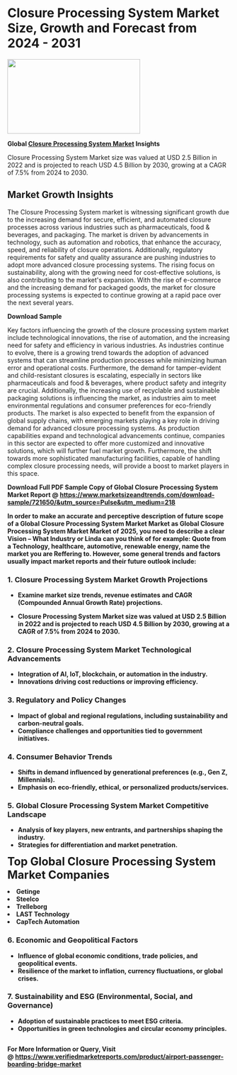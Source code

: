 <H1>Closure Processing System Market Size, Growth and Forecast from 2024 - 2031</H1><img class="aligncenter size-medium wp-image-584254" src="https://thirdeyenews.in/wp-content/uploads/2024/09/Global-Market-Research-300x168.jpeg" alt="" width="300" height="168" /><p><strong>Global&nbsp;<a href="https://www.marketsizeandtrends.com/download-sample/721650/&amp;utm_source=Pulse&amp;utm_medium=218">Closure Processing System Market</a> Insights</strong></p><p>Closure Processing System Market size was valued at USD 2.5 Billion in 2022 and is projected to reach USD 4.5 Billion by 2030, growing at a CAGR of 7.5% from 2024 to 2030.</p><p><h2>Market Growth Insights</h2> <p>The Closure Processing System market is witnessing significant growth due to the increasing demand for secure, efficient, and automated closure processes across various industries such as pharmaceuticals, food & beverages, and packaging. The market is driven by advancements in technology, such as automation and robotics, that enhance the accuracy, speed, and reliability of closure operations. Additionally, regulatory requirements for safety and quality assurance are pushing industries to adopt more advanced closure processing systems. The rising focus on sustainability, along with the growing need for cost-effective solutions, is also contributing to the market's expansion. With the rise of e-commerce and the increasing demand for packaged goods, the market for closure processing systems is expected to continue growing at a rapid pace over the next several years.</p> <p><strong>Download Sample</strong></p> <p>Key factors influencing the growth of the closure processing system market include technological innovations, the rise of automation, and the increasing need for safety and efficiency in various industries. As industries continue to evolve, there is a growing trend towards the adoption of advanced systems that can streamline production processes while minimizing human error and operational costs. Furthermore, the demand for tamper-evident and child-resistant closures is escalating, especially in sectors like pharmaceuticals and food & beverages, where product safety and integrity are crucial. Additionally, the increasing use of recyclable and sustainable packaging solutions is influencing the market, as industries aim to meet environmental regulations and consumer preferences for eco-friendly products. The market is also expected to benefit from the expansion of global supply chains, with emerging markets playing a key role in driving demand for advanced closure processing systems. As production capabilities expand and technological advancements continue, companies in this sector are expected to offer more customized and innovative solutions, which will further fuel market growth. Furthermore, the shift towards more sophisticated manufacturing facilities, capable of handling complex closure processing needs, will provide a boost to market players in this space.</p> <p><strong></p><p><span class=""><strong>Download Full PDF Sample Copy of Global Closure Processing System Market Report</strong> @ <a href="https://www.marketsizeandtrends.com/download-sample/721650/&amp;utm_source=Pulse&amp;utm_medium=218" target="_blank">https://www.marketsizeandtrends.com/download-sample/721650/&amp;utm_source=Pulse&amp;utm_medium=218</a></span></p><p>In order to make an accurate and perceptive description of future scope of a Global&nbsp;Closure Processing System Market Market as Global&nbsp;Closure Processing System Market Market of 2025, you need to describe a clear Vision &ndash; What Industry or Linda can you think of for example: Quote from a Technology, healthcare, automotive, renewable energy, name the market you are Reffering to. However, some general trends and factors usually impact market reports and their future outlook include:</p><h3>1.&nbsp;<strong>Closure Processing System Market Growth Projections</strong></h3><ul><li>Examine market size trends, revenue estimates and CAGR (Compounded Annual Growth Rate) projections.</li><li><p>Closure Processing System Market size was valued at USD 2.5 Billion in 2022 and is projected to reach USD 4.5 Billion by 2030, growing at a CAGR of 7.5% from 2024 to 2030.</p></li></ul><h3>2.&nbsp;<strong>Closure Processing System Market Technological Advancements</strong></h3><ul><li>Integration of AI, IoT, blockchain, or automation in the industry.</li><li>Innovations driving cost reductions or improving efficiency.</li></ul><h3>3.&nbsp;<strong>Regulatory and Policy Changes</strong></h3><ul><li>Impact of global and regional regulations, including sustainability and carbon-neutral goals.</li><li>Compliance challenges and opportunities tied to government initiatives.</li></ul><h3>4.&nbsp;<strong>Consumer Behavior Trends</strong></h3><ul><li>Shifts in demand influenced by generational preferences (e.g., Gen Z, Millennials).</li><li>Emphasis on eco-friendly, ethical, or personalized products/services.</li></ul><h3>5.&nbsp;<strong>Global Closure Processing System Market Competitive Landscape</strong></h3><ul><li>Analysis of key players, new entrants, and partnerships shaping the industry.</li><li>Strategies for differentiation and market penetration.</li></ul><p data-pm-slice="1 1 []"><span style="color: inherit; font-family: inherit; font-size: 25px;">Top Global Closure Processing System Market Companies</span></p><div class="" data-test-id=""><p><li>Getinge</li><li> Steelco</li><li> Trelleborg</li><li> LAST Technology</li><li> CapTech Automation</li></p></div><h3>6.&nbsp;<strong>Economic and Geopolitical Factors</strong></h3><ul><li>Influence of global economic conditions, trade policies, and geopolitical events.</li><li>Resilience of the market to inflation, currency fluctuations, or global crises.</li></ul><h3>7.&nbsp;<strong>Sustainability and ESG (Environmental, Social, and Governance)</strong></h3><ul><li>Adoption of sustainable practices to meet ESG criteria.</li><li>Opportunities in green technologies and circular economy principles.</li></ul><h2><strong style="font-size: 14px;">For More Information or Query, Visit @&nbsp;</strong><a style="background-color: #ffffff; font-size: 14px;" href="https://www.marketsizeandtrends.com/report/closure-processing-system-market/" target="_blank">https://www.verifiedmarketreports.com/product/airport-passenger-boarding-bridge-market</a></h2>
